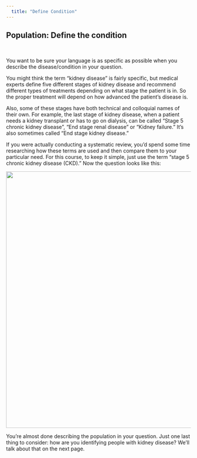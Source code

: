 ```yaml
---
  title: "Define Condition"
---
```



## Population: Define the condition

<br>

You want to be sure your language is as specific as possible when you describe the disease/condition in your question. 

You might think the term “kidney disease” is fairly specific, but medical experts define five different stages of kidney disease and recommend different types of treatments depending on what stage the patient is in. So the proper treatment will depend on how advanced the patient’s disease is.  

Also, some of these stages have both technical and colloquial names of their own. For example, the last stage of kidney disease, when a patient needs a kidney transplant or has to go on dialysis, can be called “Stage 5 chronic kidney disease”, “End stage renal disease” or “Kidney failure.”  It’s also sometimes called “End stage kidney disease.”   

If you were actually conducting a systematic review, you’d spend some time researching how these terms are used and then compare them to your particular need. For this course, to keep it simple, just use the term “stage 5 chronic kidney disease (CKD).”  Now the question looks like this:

<center>
<img src="{{site.baseurl}}/img/pop3.gif" width="700" >
</center>

You’re almost done describing the population in your question. Just one last thing to consider: how are you identifying people with kidney disease? We’ll talk about that on the next page. 

